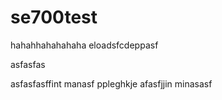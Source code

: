 # se700test



hahahhahahahaha  eloadsfcdeppasf

asfasfas





asfasfasffint manasf ppleghkje afasfjjin minasasf 